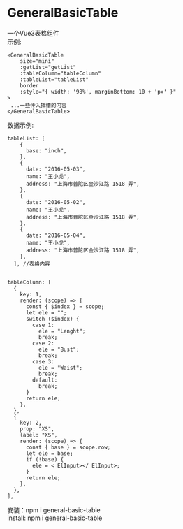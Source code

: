 
# GeneralBasicTable

一个Vue3表格组件 <br/>
示例:

    <GeneralBasicTable
        size="mini"
        :getList="getList"
        :tableColumn="tableColumn"
        :tableList="tableList"
        border
        :style="{ width: '98%', marginBottom: 10 + 'px' }"
    >
     ...一些传入插槽的内容
    </GeneralBasicTable>

数据示例:

    tableList: [
        {
          base: "inch",
        },
        {
          date: "2016-05-03",
          name: "王小虎",
          address: "上海市普陀区金沙江路 1518 弄",
        },
        {
          date: "2016-05-02",
          name: "王小虎",
          address: "上海市普陀区金沙江路 1518 弄",
        },
        {
          date: "2016-05-04",
          name: "王小虎",
          address: "上海市普陀区金沙江路 1518 弄",
        },
      ], //表格内容


    tableColumn: [
      {
        key: 1,
        render: (scope) => {
          const { $index } = scope;
          let ele = "";
          switch ($index) {
            case 1:
              ele = "Lenght";
              break;
            case 2:
              ele = "Bust";
              break;
            case 3:
              ele = "Waist";
              break; 
            default:
              break;
          }
          return ele;
        },
      },
      {
        key: 2,
        prop: "XS",
        label: "XS",
        render: (scope) => {
          const { base } = scope.row;
          let ele = base;
          if (!base) {
            ele = < ElInput></ ElInput>;
          }
          return ele;
        },
      },
    ],

安装：npm i general-basic-table<br/>
install: npm i general-basic-table
